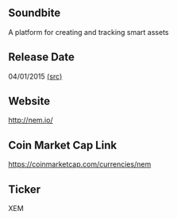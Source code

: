 ## Soundbite

A platform for creating and tracking smart assets 

## Release Date

04/01/2015 [(src)](https://coinmarketcap.com/currencies/nem)

## Website

http://nem.io/

## Coin Market Cap Link

https://coinmarketcap.com/currencies/nem

## Ticker

XEM

